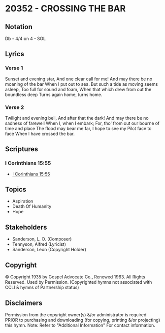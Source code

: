 # 20352 - CROSSING THE BAR

## Notation

Db - 4/4 on 4 - SOL

## Lyrics

### Verse 1

Sunset and evening star, And one clear call for me! And may there be no moaning of the bar When I put out to sea. But such a tide as moving seems asleep, Too full for sound and foam, When that which drew from out the boundless deep Turns again home, turns home.

### Verse 2

Twilight and evening bell, And after that the dark! And may there be no sadness of farewell When I, when I embark; For, tho' from out our bourne of time and place The flood may bear me far, I hope to see my Pilot face to face When I have crossed the bar.


## Scriptures

### I Corinthians 15:55

- [I Corinthians 15:55](https://www.biblegateway.com/passage/?search=I%20Corinthians%2015%3A55)


## Topics

- Aspiration
- Death Of Humanity
- Hope

## Stakeholders

- Sanderson, L. O. (Composer)
- Tennyson, Alfred (Lyricist)
- Sanderson, Leon (Copyright Holder)

## Copyright

© Copyright 1935 by Gospel Advocate Co., Renewed 1963. All Rights Reserved. Used by Permission.
(Copyrighted hymns not associated with CCLI & hymns of Partnership status)

## Disclaimers

Permission from the copyright owner(s) &/or administrator is required PRIOR to purchasing and downloading (for copying, printing &/or projecting) this hymn.
Note: Refer to "Additional Information" For contact information.

